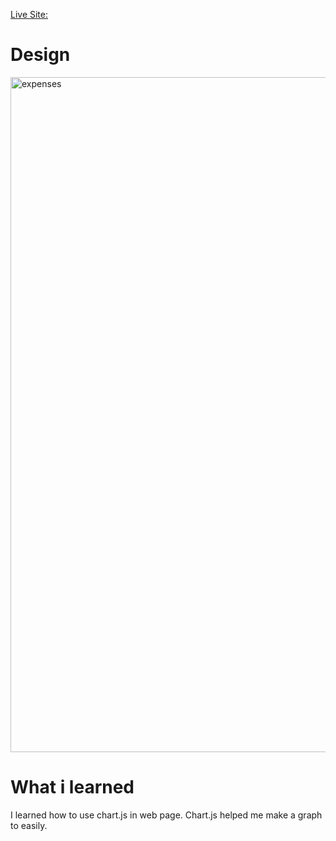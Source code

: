  
 [Live Site:](https://eneskalkann-expenses-chart-component.vercel.app/)
 
 # Design
 
 <img width="1080" alt="expenses" src="https://user-images.githubusercontent.com/75678744/169774983-606366a5-71f1-4ab5-9637-4b75e55dca26.png">

 # What i learned
 
 I learned how to use chart.js in web page. Chart.js helped me make a graph to easily.
